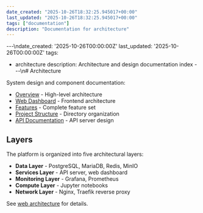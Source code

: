 ```yaml
---
date_created: "2025-10-26T18:32:25.945017+00:00"
last_updated: "2025-10-26T18:32:25.945017+00:00"
tags: ["documentation"]
description: "Documentation for architecture"
---
```


---\ndate_created: '2025-10-26T00:00:00Z'
last_updated: '2025-10-26T00:00:00Z'
tags:

- architecture
  description: Architecture and design documentation index
  ---\n# Architecture

System design and component documentation:

- [Overview](../../docs/readme/architecture.md) - High-level architecture
- [Web Dashboard](../../dashboard/architecture/overview.md) - Frontend architecture
- [Features](../../docs/readme/features.md) - Complete feature set
- [Project Structure](../../docs/readme/project-structure.md) - Directory organization
- [API Documentation](../../api/overview.md) - API server design

## Layers

The platform is organized into five architectural layers:

- **Data Layer** - PostgreSQL, MariaDB, Redis, MinIO
- **Services Layer** - API server, web dashboard
- **Monitoring Layer** - Grafana, Prometheus
- **Compute Layer** - Jupyter notebooks
- **Network Layer** - Nginx, Traefik reverse proxy

See [web architecture](../../dashboard/architecture/layers.md) for details.
